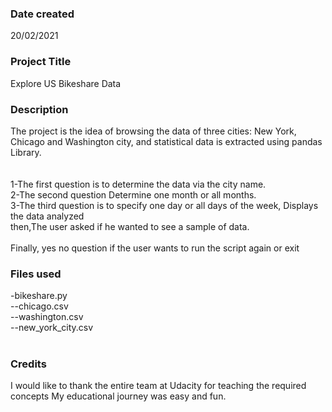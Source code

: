 ### Date created
20/02/2021

### Project Title
Explore US Bikeshare Data
<br>
### Description
The project is the idea of browsing the data of three cities: New York, Chicago and Washington city, and  statistical data is extracted using pandas Library.
<br><br>
<br>
1-The first question is to determine the data via the city name.<br>
2-The second question Determine one month or all months.<br>
3-The third question is to specify one day or all days of the week,
Displays the data analyzed<br>
then,The user asked if he wanted to see a sample of data.
<br>
<br>
Finally, yes no question if the user wants to run the script again or exit
<br>
### Files used
-bikeshare.py<br>
--chicago.csv<br>
--washington.csv<br>
--new_york_city.csv<br>
<br>
### Credits
I would like to thank the entire team at Udacity for teaching the required concepts My educational journey was easy and fun.

